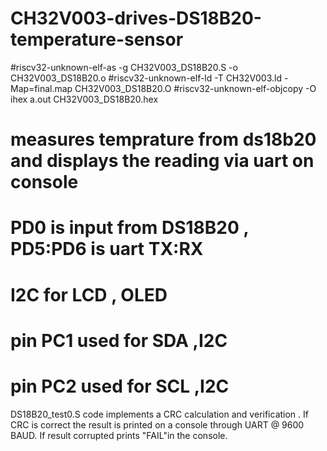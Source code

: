 # CH32V003-drives-DS18B20-temperature-sensor


#riscv32-unknown-elf-as -g CH32V003_DS18B20.S -o CH32V003_DS18B20.o
#riscv32-unknown-elf-ld -T CH32V003.ld -Map=final.map CH32V003_DS18B20.O
#riscv32-unknown-elf-objcopy -O ihex a.out CH32V003_DS18B20.hex

# measures temprature from ds18b20 and displays the reading via uart on console
# PD0 is input from DS18B20 , PD5:PD6 is uart TX:RX
# I2C for LCD , OLED
# pin PC1  used for SDA ,I2C 
# pin PC2  used for SCL ,I2C

DS18B20_test0.S code implements a CRC calculation and verification . If CRC is correct the result is printed on a console through UART @ 9600 BAUD. If result corrupted prints "FAIL"in the console.
